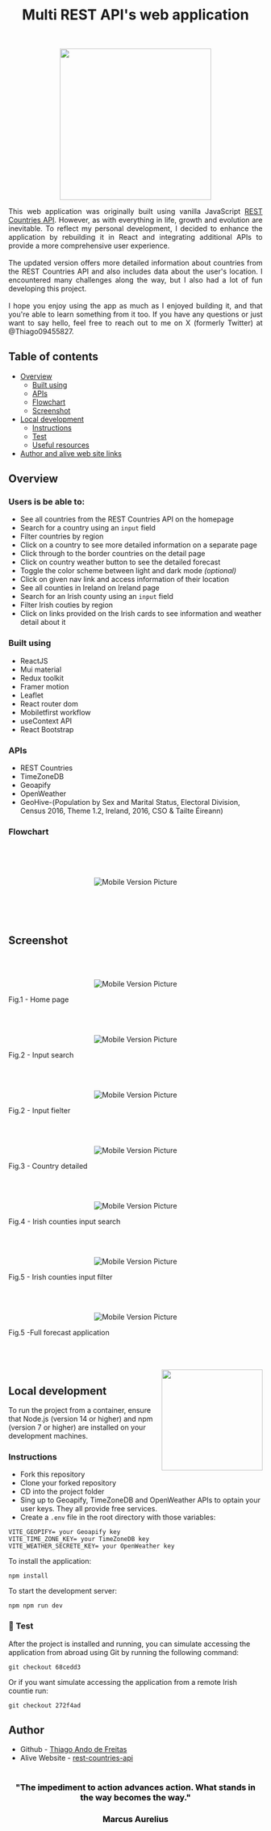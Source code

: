 <center><h1> Multi REST API's web application </h1> </center> </br><p align="center"> <img width="300" src="assets/screenshots/Fetch.png"></p>
  
<div style="text-align: justify">
This web application was originally built using vanilla JavaScript <a href="https://github.com/ThiagoAndo/rest-countries-api-with-color-theme-switcher-master.git">REST Countries API</a>. However, as with everything in life, growth and evolution are inevitable. To reflect my personal development, I decided to enhance the application by rebuilding it in React and integrating additional APIs to provide a more comprehensive user experience.
</br>
</br>
The updated version offers more detailed information about countries from the REST Countries API and also includes data about the user's location. I encountered many challenges along the way, but I also had a lot of fun developing this project.
</br>
</br>
I hope you enjoy using the app as much as I enjoyed building it, and that you're able to learn something from it too. If you have any questions or just want to say hello, feel free to reach out to me on X (formerly Twitter) at @Thiago09455827.
</div>

## Table of contents

- [Overview](#overview)
  - [Built using](#screenshot)
  - [APIs](#apis)
  - [Flowchart](#flowchart)
  - [Screenshot](#screenshot)
- [Local development](#local-development)
  - [Instructions](#instructions)
  - [Test](#🧪-test)
  - [Useful resources](#useful-resources)
- [Author and alive web site links](#author)

## Overview

### Users is be able to:

- See all countries from the REST Countries API on the homepage
- Search for a country using an `input` field
- Filter countries by region
- Click on a country to see more detailed information on a separate page
- Click through to the border countries on the detail page
- Click on country weather button to see the detailed forecast
- Toggle the color scheme between light and dark mode _(optional)_
- Click on given nav link and access information of their location
- See all counties in Ireland on Ireland page
- Search for an Irish county using an `input` field
- Filter Irish couties by region
- Click on links provided on the Irish cards to see information and weather detail about it

### Built using

- ReactJS
- Mui material
- Redux toolkit
- Framer motion
- Leaflet
- React router dom
- Mobiletfirst workflow
- useContext API
- React Bootstrap

### APIs

- REST Countries
- TimeZoneDB
- Geoapify
- OpenWeather
- GeoHive-(Population by Sex and Marital Status, Electoral Division, Census 2016, Theme 1.2, Ireland, 2016, CSO & Tailte Éireann)

### Flowchart

</br>
</br>
</br>

<p align="center" style="solid 1px red">
    <img  src="assets/screenshots/Multi-API.png" alt="Mobile Version Picture">
</p>
</br>
</br>
</br>

## Screenshot

</br>
</br>

<p align="center" style="solid 1px red">
    <img  src="assets/screenshots/home.png" alt="Mobile Version Picture">
     <figcaption>Fig.1 - Home page</figcaption>
</p>
</br>
</br>

<p align="center" style="solid 1px red">
    <img  src="assets/screenshots/countrySearch.png" alt="Mobile Version Picture">
     <figcaption>Fig.2 - Input search</figcaption>
</p>
</br>
</br>

<p align="center" style="solid 1px red">
    <img  src="assets/screenshots/countryFilter.png" alt="Mobile Version Picture">
     <figcaption>Fig.2 - Input fielter</figcaption>
</p>

</br>
</br>

<p align="center" style="solid 1px red">
    <img  src="assets/screenshots/expanded.png" alt="Mobile Version Picture">
     <figcaption>Fig.3 - Country detailed</figcaption>
</p>

</br>
</br>

<p align="center" style="solid 1px red">
    <img  src="assets/screenshots/countySearch.png" alt="Mobile Version Picture">
     <figcaption>Fig.4 - Irish counties input search</figcaption>
</p>

</br>
</br>
<p align="center" style="solid 1px red">
    <img  src="assets/screenshots/countyFilter.png" alt="Mobile Version Picture">
     <figcaption>Fig.5 - Irish counties input filter</figcaption>
</p>

</br>
</br>
<p align="center" style="solid 1px red">
    <img  src="assets/screenshots/full.png" alt="Mobile Version Picture">
     <figcaption>Fig.5 -Full forecast application</figcaption>
</p>

</br>
</br>
</br>

<img align="right" src="https://i.ibb.co/CJfW18H/ship.gif" width="200"/>

## Local development

To run the project from a container, ensure that Node.js (version 14 or higher) and npm (version 7 or higher) are installed on your development machines.

### Instructions

- Fork this repository
- Clone your forked repository
- CD into the project folder
- Sing up to Geoapify, TimeZoneDB and OpenWeather APIs to optain your user keys. They all provide free services.
- Create a `.env` file in the root directory with those variables:

```shell
VITE_GEOPIFY= your Geoapify key
VITE_TIME_ZONE_KEY= your TimeZoneDB key
VITE_WEATHER_SECRETE_KEY= your OpenWeather key
```

To install the application:

```shell
npm install
```

To start the development server:

```shell
npm npm run dev
```

### 🧪 Test

After the project is installed and running, you can simulate accessing the application from abroad using Git by running the following command:

```shell
git checkout 68cedd3
```

Or if you want simulate accessing the application from a remote Irish countie run:

```shell
git checkout 272f4ad
```

## Author

- Github - [Thiago Ando de Freitas](https://github.com/ThiagoAndo)
- Alive Website - [rest-countries-api](https://rest-mult-api.netlify.app)
</br></br>
<div style="text-align: center" >
<h3 style="color:black;">"The impediment to action advances action. What stands in the way becomes the way."</h3>
<h3 style="color:black;">Marcus Aurelius </h3>
</div>
